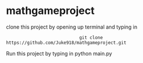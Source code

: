 # mathgameproject

clone this project by opening up terminal and typing in 

                                git clone https://github.com/Juke918/mathgameproject.git
                                
Run this project by typing in 
                                python main.py
